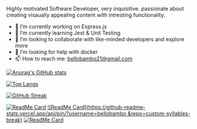 
Highly motivated Software Developer, very inquisitive.
passionate about creating visaually appealing content with intresting functionality.

- 🔭 I’m currently working on Express.js
- 🌱 I’m currently learning Jest & Unit Testing
- 👯 I’m looking to collaborate with like-minded developers and explore more
- 🤔 I’m looking for help with docker
- 📫 How to reach me: bellobambo21@gmail.com


[![Anurag's GitHub stats](https://github-readme-stats.vercel.app/api?username=bellobambo&count_private=true&show_icons=true&theme=radical)](https://github.com/bellobambo/github-readme-stats)

[![Top Langs](https://github-readme-stats.vercel.app/api/top-langs/?username=bellobambo&layout=compact&count_private=true&show_icons=true&theme=radical)](https://github.com/bellobambo/github-readme-stats)

[![GitHub Streak](https://github-readme-streak-stats.herokuapp.com?user=bellobambo&theme=radical)](https://git.io/streak-stats)

[![ReadMe Card](https://github-readme-stats.vercel.app/api/pin/?username=bellobambo&repo=FFNC)](https://github.com/bellobambo/FFNC)
[![ReadMe Card](https://github-readme-stats.vercel.app/api/pin/?username=bellobambo
&repo=custom-syllables-break)](https://github.com/bellobambo/custom-syllables-break)
[![ReadMe Card](https://github-readme-stats.vercel.app/api/pin/?username=bellobambo&repo=MyOCR)](https://github.com/bellobambo/MyOCR)
